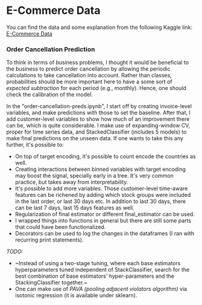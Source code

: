 # E-Commerce Data

You can find the data and some explanation from the following Kaggle link:
[E-Commerce Data](https://www.kaggle.com/datasets/carrie1/ecommerce-data)

### Order Cancellation Prediction

To think in terms of business problems, I thought it would be beneficial to the business to predict order cancellation by allowing the periodic calculations to take cancellation into account. Rather than classes, probabilities should be more important here to have a some sort of *expected subtraction* for each period (e.g., monthly). Hence, one should check the calibration of the model.

In the "order-cancellation-preds.ipynb", I start off by creating invoice-level variables, and make predictions with those to set the baseline. After that, I add customer-level variables to show how much of an improvement there can be, which is quite considerable. I make use of expanding-window CV, proper for time series data, and StackedClassifier (includes 5 models) to make final  predictions on the unseen data. If one wants to take this any further, it's possible to:
- On top of target encoding, it's possible to count encode the countries as well.
- Creating interactions between binned variables with target encoding may boost the signal, specially early in a tree. It's very common practice, but takes away from interpretability.
- It's possible to add more variables. Those customer-level time-aware features can be richened by adding which stock groups were included in the last order, or last 30 days etc. In addition to last 30 days, there can be last 7 days, last 15 days features as well.
- Regularization of final estimator or different final_estimator can be used.
- I wrapped things into functions in general but there are still some parts that could have been functionalized.
- Decorators can be used to log the changes in the dataframes (I ran with recurring print statements).

*TODO:*

* ~Instead of using a two-stage tuning, where each base estimators hyperparameters tuned independent of StackClassifier, search for the best combination of base estimators' hyper-parameters and the StackingClassifier together.~
* One can make use of *PAVA (pooling adjacent violators algorithm)* via isotonic regression (it is available under sklearn).